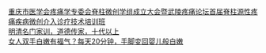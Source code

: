   
[重庆市医学会疼痛学专委会脊柱微创学组成立大会暨武陵疼痛论坛首届脊柱源性疼痛疾病微创介入诊疗技术培训班](http://www.dianyue.me/archives/995/9seh0s6fam60eg5k/)  
[明清名门家训，道德传家，十代以上](http://www.dianyue.me/archives/724/ddhckfh7glnu6k58/)  
[女人双手白嫩有福气？每天20分钟，手脚变回婴儿般白嫩](http://www.dianyue.me/archives/057/d7akebv0bsll9rwk/)